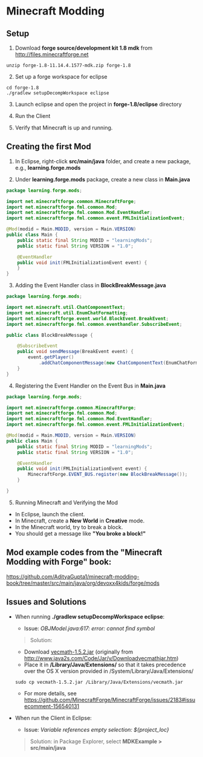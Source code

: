 # Minecraft Modding

## Setup
1) Download **forge source/development kit 1.8 mdk** from
http://files.minecraftforge.net

  ```
  unzip forge-1.8-11.14.4.1577-mdk.zip forge-1.8
  ```

2) Set up a forge workspace for eclipse

  ```
  cd forge-1.8
  ./gradlew setupDecompWorkspace eclipse
  ```

3) Launch eclipse and open the project in **forge-1.8/eclipse** directory

4) Run the Client

5) Verify that Minecraft is up and running.

## Creating the first Mod

1) In Eclipse, right-click **src/main/java** folder, and create a new package, e.g., **learning.forge.mods**

2) Under **learning.forge.mods** package, create a new class in **Main.java**

```java
package learning.forge.mods;

import net.minecraftforge.common.MinecraftForge;
import net.minecraftforge.fml.common.Mod;
import net.minecraftforge.fml.common.Mod.EventHandler;
import net.minecraftforge.fml.common.event.FMLInitializationEvent;

@Mod(modid = Main.MODID, version = Main.VERSION)
public class Main {
	public static final String MODID = "learningMods";
	public static final String VERSION = "1.0";

	@EventHandler
	public void init(FMLInitializationEvent event) {
	}
}
```

3) Adding the Event Handler class in **BlockBreakMessage.java**

```java
package learning.forge.mods;

import net.minecraft.util.ChatComponentText;
import net.minecraft.util.EnumChatFormatting;
import net.minecraftforge.event.world.BlockEvent.BreakEvent;
import net.minecraftforge.fml.common.eventhandler.SubscribeEvent;

public class BlockBreakMessage {

	@SubscribeEvent
	public void sendMessage(BreakEvent event) {
		event.getPlayer()
			.addChatComponentMessage(new ChatComponentText(EnumChatFormatting.GOLD + "You broke a block!"));
	}
}
```

4) Registering the Event Handler on the Event Bus in **Main.java**

```java
package learning.forge.mods;

import net.minecraftforge.common.MinecraftForge;
import net.minecraftforge.fml.common.Mod;
import net.minecraftforge.fml.common.Mod.EventHandler;
import net.minecraftforge.fml.common.event.FMLInitializationEvent;

@Mod(modid = Main.MODID, version = Main.VERSION)
public class Main {
	public static final String MODID = "learningMods";
	public static final String VERSION = "1.0";

	@EventHandler
	public void init(FMLInitializationEvent event) {
		MinecraftForge.EVENT_BUS.register(new BlockBreakMessage());		
	}

}
```

5) Running Minecraft and Verifying the Mod
  - In Eclipse, launch the client.
  - In Minecraft, create a **New World** in **Creative** mode.
  - In the Minecraft world, try to break a block.
  - You should get a message like **"You broke a block!"**

## Mod example codes from the "Minecraft Modding with Forge" book:
  https://github.com/AdityaGupta1/minecraft-modding-book/tree/master/src/main/java/org/devoxx4kids/forge/mods

## Issues and Solutions

- When running **./gradlew setupDecompWorkspace eclipse**:
  - Issue: *OBJModel.java:617: error: cannot find symbol*

  > Solution:
    - Download [vecmath-1.5.2.jar](https://github.com/cltran2/minecraft-modding/blob/master/vecmath-1.5.2.jar?raw=true) (originally from http://www.java2s.com/Code/Jar/v/Downloadvecmathjar.htm)
    - Place it in **/Library/Java/Extensions/** so that it takes precedence over the OS X version provided in /System/Library/Java/Extensions/
    ```
    sudo cp vecmath-1.5.2.jar /Library/Java/Extensions/vecmath.jar
    ```
    - For more details, see https://github.com/MinecraftForge/MinecraftForge/issues/2183#issuecomment-156540131

+ When run the Client in Eclipse:
  - Issue: *Variable references empty selection: ${project_loc}*

  > Solution: in Package Explorer, select **MDKExample > src/main/java**
